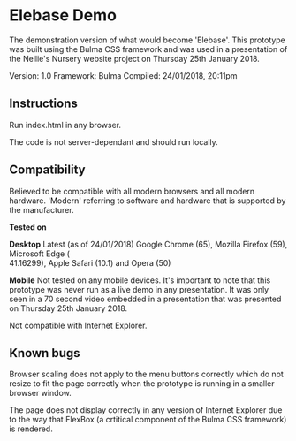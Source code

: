 # Elebase Demo
The demonstration version of what would become 'Elebase'. This prototype was built using the Bulma CSS framework and was used in a presentation of the Nellie's Nursery website project on Thursday 25th January 2018.

Version: 1.0
Framework: Bulma
Compiled: 24/01/2018, 20:11pm

## Instructions

Run index.html in any browser.

The code is not server-dependant and should run locally.

## Compatibility
Believed to be compatible with all modern browsers and all modern hardware. 'Modern' referring to software and hardware that is supported by the manufacturer. 

**Tested on**

**Desktop**
Latest (as of 24/01/2018) Google Chrome (65), Mozilla Firefox (59), Microsoft Edge (  
41.16299), Apple Safari (10.1) and Opera (50)

**Mobile**
Not tested on any mobile devices. It's important to note that this prototype was never run as a live demo in any presentation. It was only seen in a 70 second video embedded in a presentation that was presented on Thursday 25th January 2018. 

Not compatible with Internet Explorer.

## Known bugs

Browser scaling does not apply to the menu buttons correctly which do not resize to fit the page correctly when the prototype is running in a smaller browser window. 

The page does not display correctly in any version of Internet Explorer due to the way that FlexBox (a crtitical component of the Bulma CSS framework) is rendered.
